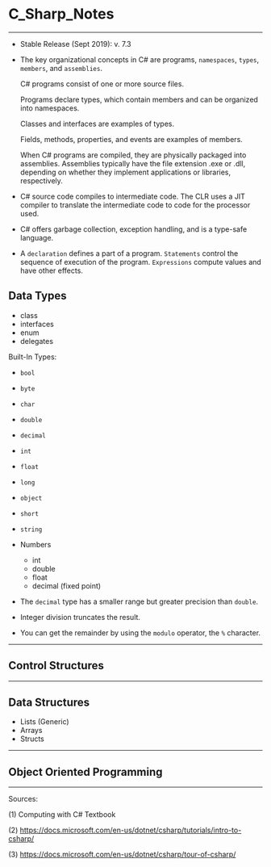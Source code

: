 # C_Sharp_Notes
___

* Stable Release (Sept 2019): v. 7.3

* The key organizational concepts in C# are programs, `namespaces`, `types`, `members`, and `assemblies`. 

  C# programs consist of one or more source files. 
  
  Programs declare types, which contain members and can be organized into namespaces. 
  
  Classes and interfaces are examples of types. 
  
  Fields, methods, properties, and events are examples of members. 
  
  When C# programs are compiled, they are physically packaged into assemblies. Assemblies typically have the file extension .exe or .dll, depending on whether they implement applications or libraries, respectively.

* C# source code compiles to intermediate code. The CLR uses a JIT compiler to translate the intermediate code to code for the processor used. 

* C# offers garbage collection, exception handling, and is a type-safe language.

* A `declaration` defines a part of a program. `Statements` control the sequence of execution of the program. `Expressions` compute values and have other effects.


## Data Types

* class
* interfaces
* enum
* delegates

Built-In Types:

* `bool`
* `byte`
* `char`
* `double`
* `decimal`
* `int`
* `float`
* `long`
* `object`
* `short`
* `string`

* Numbers
  * int
  * double
  * float
  * decimal (fixed point)
  
  
* The `decimal` type has a smaller range but greater precision than `double`.

* Integer division truncates the result.

* You can get the remainder by using the `modulo` operator, the `%` character.

___

## Control Structures

___

## Data Structures

* Lists (Generic)
* Arrays
* Structs

___

## Object Oriented Programming

















___
Sources:

(1) Computing with C# Textbook

(2) https://docs.microsoft.com/en-us/dotnet/csharp/tutorials/intro-to-csharp/

(3) https://docs.microsoft.com/en-us/dotnet/csharp/tour-of-csharp/
